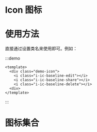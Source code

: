 # Icon 图标

# 使用方法
直接通过设置类名来使用即可。例如：

:::demo
```vue
<template>
  <div class="demo-icon">
    <i class="i-ic-baseline-edit"></i>
    <i class="i-ic-baseline-share"></i>
    <i class="i-ic-baseline-delete"></i>
  <div>
</template>
```
<style>
.demo-icon > i {
  width: 24px;
  height: 24px;
  margin-right: 20px;
}
</style>
:::
# 图标集合

<IconList />
